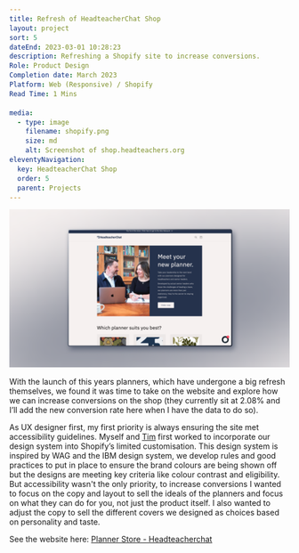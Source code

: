 ```yaml
---
title: Refresh of HeadteacherChat Shop
layout: project
sort: 5
dateEnd: 2023-03-01 10:28:23
description: Refreshing a Shopify site to increase conversions.
Role: Product Design
Completion date: March 2023
Platform: Web (Responsive) / Shopify
Read Time: 1 Mins

media:
  - type: image
    filename: shopify.png
    size: md
    alt: Screenshot of shop.headteachers.org
eleventyNavigation:
  key: HeadteacherChat Shop
  order: 5
  parent: Projects
---
```


<img src='https://github.com/jamco1229/jamco-personal/blob/master/content/media/shopify.png?raw=true' alt=''>

With the launch of this years planners, which have undergone a big refresh themselves, we found it was time to take on the website and explore how we can increase conversions on the shop (they currently sit at 2.08% and I’ll add the new conversion rate here when I have the data to do so).

As UX designer first, my first priority is always ensuring the site met accessibility guidelines. Myself and [Tim](https://www.linkedin.com/in/timcoy7?miniProfileUrn=urn%3Ali%3Afs_miniProfile%3AACoAAD9i3PMBfMRAEt6pZb3mh6afgjbaVtqW9LM&lipi=urn%3Ali%3Apage%3Ad_flagship3_search_srp_all%3BHss1YoC7RQm9rek94BAmYA%3D%3D) first worked to incorporate our design system into Shopify’s limited customisation. This design system is inspired by WAG and the IBM design system, we develop rules and good practices to put in place to ensure the brand colours are being shown off but the designs are meeting key criteria like colour contrast and eligibility.
But accessibility wasn't the only priority, to increase conversions I wanted to focus on the copy and layout to sell the ideals of the planners and focus on what they can do for you, not just the product itself.
I also wanted to adjust the copy to sell the different covers we designed as choices based on personality and taste.

See the website here:
[Planner Store - Headteacherchat](https://shop.headteachers.org/)